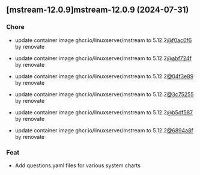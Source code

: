 

## [mstream-12.0.9]mstream-12.0.9 (2024-07-31)

### Chore



- update container image ghcr.io/linuxserver/mstream to 5.12.2[@f0ac0f6](https://github.com/f0ac0f6) by renovate

- update container image ghcr.io/linuxserver/mstream to 5.12.2[@abf724f](https://github.com/abf724f) by renovate

- update container image ghcr.io/linuxserver/mstream to 5.12.2[@04f3e89](https://github.com/04f3e89) by renovate

- update container image ghcr.io/linuxserver/mstream to 5.12.2[@3c75255](https://github.com/3c75255) by renovate

- update container image ghcr.io/linuxserver/mstream to 5.12.2[@b5df587](https://github.com/b5df587) by renovate

- update container image ghcr.io/linuxserver/mstream to 5.12.2[@6894a8f](https://github.com/6894a8f) by renovate

### Feat



- Add questions.yaml files for various system charts